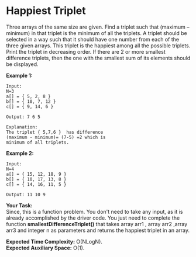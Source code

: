 # Happiest Triplet 
Three arrays of the same size are given. Find a triplet such that (maximum – minimum) in that triplet is the minimum of all the triplets. A triplet should be selected in a way such that it should have one number from each of the three given arrays. This triplet is the happiest among all the possible triplets. Print the triplet in decreasing order. If there are 2 or more smallest difference triplets, then the one with the smallest sum of its elements should be displayed.

**Example 1:**
```
Input:
N=3
a[] = { 5, 2, 8 }
b[] = { 10, 7, 12 }
c[] = { 9, 14, 6 }  

Output: 7 6 5

Explanation:
The triplet { 5,7,6 }  has difference
(maximum - minimum)= (7-5) =2 which is
minimum of all triplets.  
``` 
**Example 2:**
```
Input:
N=4
a[] = { 15, 12, 18, 9 }
b[] = { 10, 17, 13, 8 }
c[] = { 14, 16, 11, 5 }

Output: 11 10 9
```
**Your Task:**<br>
Since, this is a function problem. You don't need to take any input, as it is already accomplished by the driver code. You just need to complete the function **smallestDifferenceTriplet()** that takes array arr1 , array arr2 ,array arr3 and integer n as parameters and returns the happiest triplet in an array.

**Expected Time Complexity:** O(NLogN).<br>
**Expected Auxiliary Space:** O(1).
